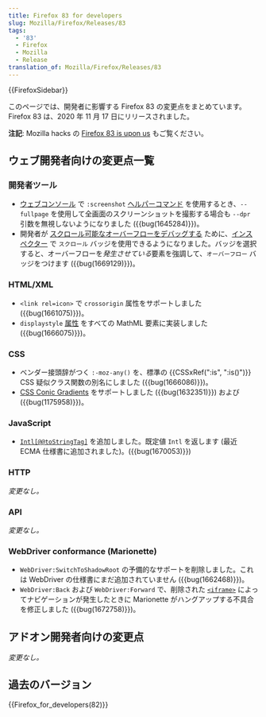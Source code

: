 ```yaml
---
title: Firefox 83 for developers
slug: Mozilla/Firefox/Releases/83
tags:
  - '83'
  - Firefox
  - Mozilla
  - Release
translation_of: Mozilla/Firefox/Releases/83
---
```

<p>{{FirefoxSidebar}}</p>

<p class="summary">このページでは、開発者に影響する Firefox 83 の変更点をまとめています。Firefox 83 は、2020 年 11 月 17 日にリリースされました。</p>

<div class="blockIndicator note">
<p class="summary"><strong>注記</strong>: Mozilla hacks の <a href="https://hacks.mozilla.org/2020/11/firefox-83-is-upon-us/">Firefox 83 is upon us</a> もご覧ください。</p>
</div>

<h2 id="Changes_for_web_developers" name="Changes_for_web_developers">ウェブ開発者向けの変更点一覧</h2>

<h3 id="Developer_Tools" name="Developer_Tools">開発者ツール</h3>

<ul>
 <li><a href="/ja/docs/Tools/Web_Console">ウェブコンソール</a> で <code>:screenshot</code> <a href="/ja/docs/Tools/Web_Console/Helpers">ヘルパーコマンド</a> を使用するとき、<code>--fullpage</code> を使用して全画面のスクリーンショットを撮影する場合も <code>--dpr</code> 引数を無視しないようになりました ({{bug(1645284)}})。</li>
 <li>開発者が <a href="/ja/docs/Tools/Page_Inspector/How_to/Debug_Scrollable_Overflow">スクロール可能なオーバーフローをデバッグする</a> ために、<a href="/ja/docs/Tools/Page_Inspector">インスペクター</a> で <code>スクロール</code> バッジを使用できるようになりました。バッジを選択すると、オーバーフローを<em>発生させている</em>要素を強調して、<code>オーバーフロー</code> バッジをつけます ({{bug(1669129)}})。</li>
</ul>

<h3 id="HTMLXML" name="HTMLXML">HTML/XML</h3>

<ul>
 <li><code>&lt;link rel=icon&gt;</code> で <code>crossorigin</code> 属性をサポートしました ({{bug(1661075)}})。</li>
 <li><code>displaystyle</code> <a href="/ja/docs/Web/MathML/Attribute">属性</a> をすべての MathML 要素に実装しました ({{bug(1666075)}})。</li>
</ul>

<h3 id="CSS" name="CSS">CSS</h3>

<ul>
 <li>ベンダー接頭辞がつく <code>:-moz-any()</code> を、標準の {{CSSxRef(":is", ":is()")}} CSS 疑似クラス関数の別名にしました ({{bug(1666086)}})。</li>
 <li><a href="/ja/docs/Web/CSS/conic-gradient">CSS Conic Gradients</a> をサポートしました ({{bug(1632351)}}) および ({{bug(1175958)}})。</li>
</ul>

<h3 id="JavaScript" name="JavaScript">JavaScript</h3>

<ul>
 <li><code><a href="/ja/docs/Web/JavaScript/Reference/Global_Objects/Intl/@@toStringTag">Intl[@@toStringTag]</a></code> を追加しました。既定値 <code>Intl</code> を返します (最近 ECMA 仕様書に追加されました)。({{bug(1670053)}})</li>
</ul>

<h3 id="HTTP" name="HTTP">HTTP</h3>

<p><em>変更なし。</em></p>

<h3 id="APIs" name="APIs">API</h3>

<p><em>変更なし。</em></p>

<h3 id="WebDriver_conformance_Marionette" name="WebDriver_conformance_Marionette">WebDriver conformance (Marionette)</h3>

<ul>
 <li><code>WebDriver:SwitchToShadowRoot</code> の予備的なサポートを削除しました。これは WebDriver の仕様書にまだ追加されていません ({{bug(1662468)}})。</li>
 <li><code>WebDriver:Back</code> および <code>WebDriver:Forward</code> で、削除された <code><a href="/ja/docs/Web/HTML/Element/iframe">&lt;iframe&gt;</a></code> によってナビゲーションが発生したときに Marionette がハングアップする不具合を修正しました ({{bug(1672758)}})。</li>
</ul>

<h2 id="Changes_for_add-on_developers" name="Changes_for_add-on_developers">アドオン開発者向けの変更点</h2>

<p><em>変更なし。</em></p>

<h2 id="Older_versions" name="Older_versions">過去のバージョン</h2>

<p>{{Firefox_for_developers(82)}}</p>
